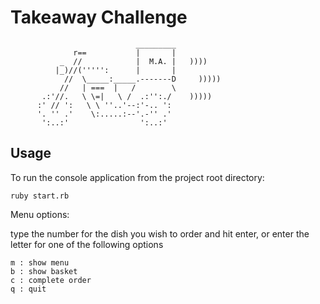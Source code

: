 Takeaway Challenge
==================
```
                            _________
              r==           |       |
           _  //            |  M.A. |   ))))
          |_)//(''''':      |       |
            //  \_____:_____.-------D     )))))
           //   | ===  |   /        \
       .:'//.   \ \=|   \ /  .:'':./    )))))
      :' // ':   \ \ ''..'--:'-.. ':
      '. '' .'    \:.....:--'.-'' .'
       ':..:'                ':..:'

 ```
## Usage

To run the console application from the project root directory:

    ruby start.rb
    
Menu options:

  type the number for the dish you wish to order and hit enter, 
  or enter the letter for one of the following options

    m : show menu
    b : show basket
    c : complete order
    q : quit
    
